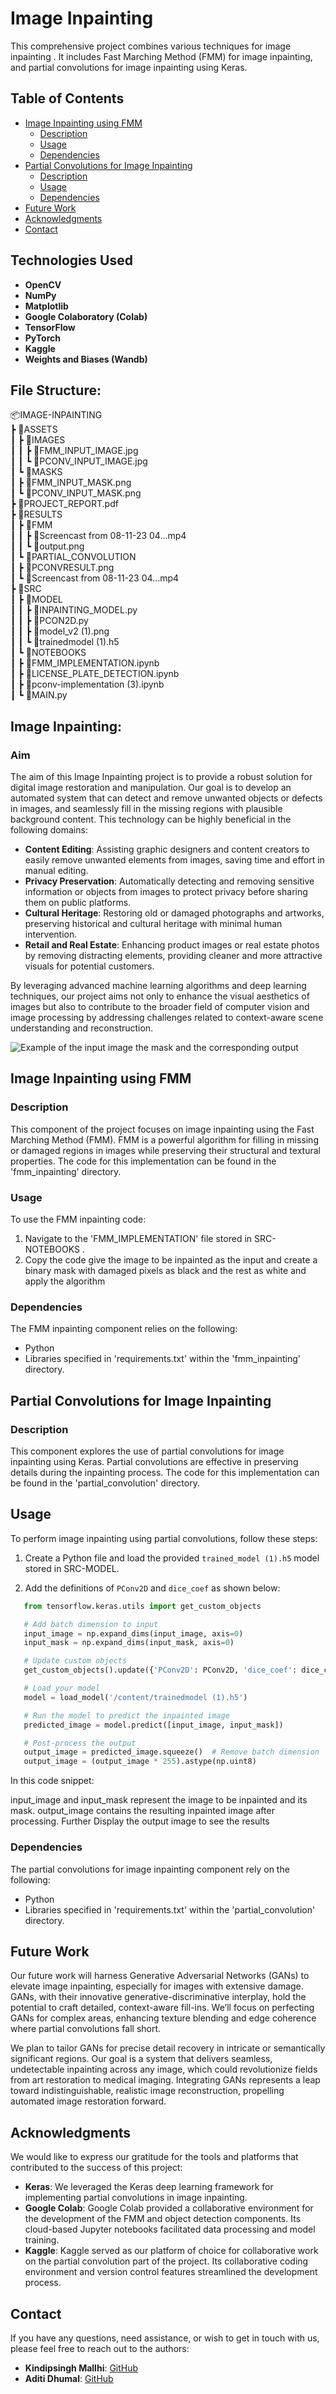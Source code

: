 # Image Inpainting 

This comprehensive project combines various techniques for image inpainting . It includes Fast Marching Method (FMM) for image inpainting, and partial convolutions for image inpainting using Keras.

## Table of Contents

- [Image Inpainting using FMM](#image-inpainting-using-fmm)
  - [Description](#description-1)
  - [Usage](#usage-1)
  - [Dependencies](#dependencies-1)
- [Partial Convolutions for Image Inpainting](#partial-convolutions-for-image-inpainting)
  - [Description](#description-2)
  - [Usage](#usage-2)
  - [Dependencies](#dependencies-2)
- [Future Work](#future-work)
- [Acknowledgments](#acknowledgments)
- [Contact](#contact)

## Technologies Used

- **OpenCV**
- **NumPy**
- **Matplotlib**
- **Google Colaboratory (Colab)**
- **TensorFlow**
- **PyTorch**
- **Kaggle**
- **Weights and Biases (Wandb)**

## File Structure:

📦IMAGE-INPAINTING  
 ┣ 📂ASSETS  
 ┃ ┣ 📂IMAGES  
 ┃ ┃ ┣ 📜FMM_INPUT_IMAGE.jpg  
 ┃ ┃ ┗ 📜PCONV_INPUT_IMAGE.jpg  
 ┃ ┗ 📂MASKS  
 ┃   ┣ 📜FMM_INPUT_MASK.png  
 ┃   ┗ 📜PCONV_INPUT_MASK.png  
 ┣ 📜PROJECT_REPORT.pdf  
 ┣ 📂RESULTS  
 ┃ ┣ 📂FMM  
 ┃ ┃ ┣ 📜Screencast from 08-11-23 04...mp4  
 ┃ ┃ ┗ 📜output.png  
 ┃ ┗ 📂PARTIAL_CONVOLUTION  
 ┃   ┣ 📜PCONVRESULT.png  
 ┃   ┗ 📜Screencast from 08-11-23 04...mp4  
 ┣ 📂SRC  
 ┃ ┣ 📂MODEL  
 ┃ ┃ ┣ 📜INPAINTING_MODEL.py  
 ┃ ┃ ┣ 📜PCON2D.py  
 ┃ ┃ ┣ 📜model_v2 (1).png  
 ┃ ┃ ┗ 📜trainedmodel (1).h5  
 ┃ ┗ 📂NOTEBOOKS  
 ┃   ┣ 📜FMM_IMPLEMENTATION.ipynb  
 ┃   ┣ 📜LICENSE_PLATE_DETECTION.ipynb  
 ┃   ┣ 📜pconv-implementation (3).ipynb  
 ┃   ┗ 📜MAIN.py  

## Image Inpainting:

### Aim

The aim of this Image Inpainting project is to provide a robust solution for digital image restoration and manipulation. Our goal is to develop an automated system that can detect and remove unwanted objects or defects in images, and seamlessly fill in the missing regions with plausible background content. This technology can be highly beneficial in the following domains:

- **Content Editing**: Assisting graphic designers and content creators to easily remove unwanted elements from images, saving time and effort in manual editing.
- **Privacy Preservation**: Automatically detecting and removing sensitive information or objects from images to protect privacy before sharing them on public platforms.
- **Cultural Heritage**: Restoring old or damaged photographs and artworks, preserving historical and cultural heritage with minimal human intervention.
- **Retail and Real Estate**: Enhancing product images or real estate photos by removing distracting elements, providing cleaner and more attractive visuals for potential customers.

By leveraging advanced machine learning algorithms and deep learning techniques, our project aims not only to enhance the visual aesthetics of images but also to contribute to the broader field of computer vision and image processing by addressing challenges related to context-aware scene understanding and reconstruction.

![Example of the input image the mask and the corresponding output](IMAGE-INPAINTING/RESULTS/PARTIAL_CONVOLUTION/PCONVRESULT.png)

## Image Inpainting using FMM

### Description
This component of the project focuses on image inpainting using the Fast Marching Method (FMM). FMM is a powerful algorithm for filling in missing or damaged regions in images while preserving their structural and textural properties. The code for this implementation can be found in the 'fmm_inpainting' directory.

### Usage
To use the FMM inpainting code:
1. Navigate to the 'FMM_IMPLEMENTATION' file stored in SRC-NOTEBOOKS .
2. Copy the code give the image to be inpainted as the input and create a binary mask with damaged pixels as black and the rest as white and apply the algorithm 


### Dependencies
The FMM inpainting component relies on the following:
- Python
- Libraries specified in 'requirements.txt' within the 'fmm_inpainting' directory.

## Partial Convolutions for Image Inpainting

### Description
This component explores the use of partial convolutions for image inpainting using Keras. Partial convolutions are effective in preserving details during the inpainting process. The code for this implementation can be found in the 'partial_convolution' directory.

## Usage

To perform image inpainting using partial convolutions, follow these steps:

1. Create a Python file and load the provided `trained_model (1).h5` model stored in SRC-MODEL.

2. Add the definitions of `PConv2D` and `dice_coef` as shown below:

```python
   from tensorflow.keras.utils import get_custom_objects

   # Add batch dimension to input
   input_image = np.expand_dims(input_image, axis=0)
   input_mask = np.expand_dims(input_mask, axis=0)

   # Update custom objects
   get_custom_objects().update({'PConv2D': PConv2D, 'dice_coef': dice_coef})

   # Load your model
   model = load_model('/content/trainedmodel (1).h5')

   # Run the model to predict the inpainted image
   predicted_image = model.predict([input_image, input_mask])

   # Post-process the output
   output_image = predicted_image.squeeze()  # Remove batch dimension
   output_image = (output_image * 255).astype(np.uint8)
```
In this code snippet:

input_image and input_mask represent the image to be inpainted and its mask.
output_image contains the resulting inpainted image after processing.
Further Display the output image to see the results


### Dependencies

The partial convolutions for image inpainting component rely on the following:
- Python
- Libraries specified in 'requirements.txt' within the 'partial_convolution' directory.

## Future Work

Our future work will harness Generative Adversarial Networks (GANs) to elevate image inpainting, especially for images with extensive damage. GANs, with their innovative generative-discriminative interplay, hold the potential to craft detailed, context-aware fill-ins. We’ll focus on perfecting GANs for complex areas, enhancing texture blending and edge coherence where partial convolutions fall short.

We plan to tailor GANs for precise detail recovery in intricate or semantically significant regions. Our goal is a system that delivers seamless, undetectable inpainting across any image, which could revolutionize fields from art restoration to medical imaging. Integrating GANs represents a leap toward indistinguishable, realistic image reconstruction, propelling automated image restoration forward.

## Acknowledgments

We would like to express our gratitude for the tools and platforms that contributed to the success of this project:

- **Keras**: We leveraged the Keras deep learning framework for implementing partial convolutions in image inpainting.
- **Google Colab**: Google Colab provided a collaborative environment for the development of the FMM and object detection components. Its cloud-based Jupyter notebooks facilitated data processing and model training.
- **Kaggle**: Kaggle served as our platform of choice for collaborative work on the partial convolution part of the project. Its collaborative coding environment and version control features streamlined the development process.

## Contact

If you have any questions, need assistance, or wish to get in touch with us, please feel free to reach out to the authors:

- **Kindipsingh Mallhi**: [GitHub](https://github.com/kindipsingh)
- **Aditi Dhumal**: [GitHub](https://github.com/aditidhu)

